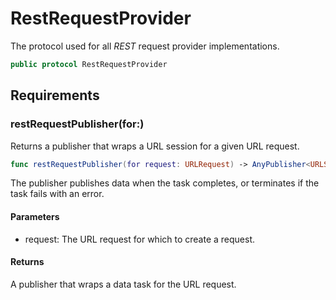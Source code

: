 # RestRequestProvider

The protocol used for all *REST* request provider implementations.

``` swift
public protocol RestRequestProvider 
```

> 

## Requirements

### restRequestPublisher(for:​)

Returns a publisher that wraps a URL session for a given URL request.

``` swift
func restRequestPublisher(for request: URLRequest) -> AnyPublisher<URLSession.DataTaskPublisher.Output, URLError>
```

The publisher publishes data when the task completes, or terminates if the task fails with an error.

> 

#### Parameters

  - request: The URL request for which to create a request.

#### Returns

A publisher that wraps a data task for the URL request.
